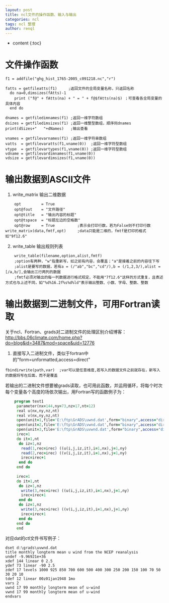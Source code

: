 ```yaml
---
layout: post
title: ncl文件的操作函数、输入与输出
categories: ncl
tags: ncl 整理
author: renql
---
```


* content
{:toc}

# 文件操作函数
```
f1 = addfile("ghg_hist_1765-2005_c091218.nc","r")
  
fatts = getfileatts(f1)     ;返回文件的全局变量名称，只返回名称
  do na=0,dimsizes(fAtts)-1
    print ("f@" + fAtts(na) + " = " + f@$fAtts(na)$) ；可查看各全局变量的具体内容
  end do
  
dnames = getfiledimnames(f1) ;返回一维字符数组
dsizes = getfiledimsizes(f1) ;返回一维整型数组，顺序同dnames
print(dSizes+"   "+dNames)   ;输出查看

vnames = getfilevarnames(f1) ;返回一维字符串数组
vatts  = getfilevaratts(f1,vname(0))  ;返回一维字符型数组
vtype  = getfilevartypes(f1,vname(0)) ;返回一维字符型数组
vdname = getfilevardimnames(f1,vname(0))
vdsize = getfilevardimsizes(f1,vname(0))
```




# 输出数据到ASCII文件
1. write_matrix 输出二维数据   
```
	opt 		= True
	opt@fout 	= "文件路径"
	opt@title 	= "输出内容的标题"
	opt@tspace  = "标题左边的空格数"
	opt@row 	= True 			;表示会打印行数，若为False则不打印行数
write_matrix(data,fmtf,opt)		;data只能是二维的，fmtf是打印的格式如"9f12.6"
```

2. write_table 输出规则列表
```
	write_table(filename,option,alist,fmtf)
	;option有两种，"w"指重新写，如之前有内容，会覆盖；"a"是接着之前的内容往下写
	;alist是要写的数据，若有a = (/"ab","bc","cd"/),b = (/1,2,3/),alist = [/a,b/],会输出三行两列的数据
	;fmtf必须对输出的每一列数据进行格式规定，不能用"7f12.6"这样的方式重复，且表述方式也与上述不同，如"%d%16.2f%s%d%ld"表示输出整数、小数、字母、整数、整数
```

# 输出数据到二进制文件，可用Fortran读取
关于ncl、Fortran、grads对二进制文件的处理区别介绍博客：<a href="http://bbs.06climate.com/home.php?do=blog&id=3487&mod=space&uid=12776" target="_blank"> http://bbs.06climate.com/home.php?do=blog&id=3487&mod=space&uid=12776 </a>

1.  直接写入二进制文件，类似于fortran中的"form=unformatted,access=direct"
```
fbindirwrite(path,var)  ;var可以是任意维度,若写入的数据文件之前就存在，新写入的数据将写在后面，而不是覆盖
```

若输出的二进制文件想要被grads读取，也可用此函数，并运用循环，将每个时次每个变量各个高度的场依次输出，用Fortran写的函数例子为：
```fortran
    program text1
	 parameter(nx=144,ny=73,nz=17,nt=12)
	 real u(nx,ny,nz,nt)
	 real v(nx,ny,nz,nt)    
	 open(unit=1,file='E:\ftp\GrADS\uwnd.dat',form="binary",access="direct",recl=4*nx*ny)
	 open(unit=2,file='E:\ftp\GrADS\vwnd.dat',form="binary",access="direct",recl=4*nx*ny)
	 open(unit=3,file='E:\ftp\GrADS\uvwnd.dat',form="binary",access="direct",recl=4*nx*ny)
	 irec=1
	 do it=1,nt
	  do iz=1,nz
	   read(1,rec=irec) ((u(i,j,iz,it),i=1,nx),j=1,ny)
	   read(2,rec=irec) ((v(i,j,iz,it),i=1,nx),j=1,ny)
	   irec=irec+1
	  end do 
	 end do 
	 
	 irec=1
	 do it=1,nt 
	  do iz=1,nz
	   write(3,rec=irec) ((u(i,j,iz,it),i=1,nx),j=1,ny)
	   irec=irec+1
	  end do 
	  do iz=1,nz
	   write(3,rec=irec) ((v(i,j,iz,it),i=1,nx),j=1,ny)
	   irec=irec+1
	  end do 
	 end do
	 end 
```
对应dat的ctl文件书写例子：
```
dset d:\grads\uvwnd.dat
title monthly longterm mean u wind from the NCEP reanalysis
undef -9.96921e+36
xdef 144 linear 0 2.5
ydef 73 linear -90 2.5
zdef 17 levels 1000 925 850 700 600 500 400 300 250 200 150 100 70 50 30 20 10
tdef 12 linear 00z01jan1948 1mo
vars 2
uwnd 17 99 monthly longterm mean of u-wind
vwnd 17 99 monthly longterm mean of u-wind
endvars
```

